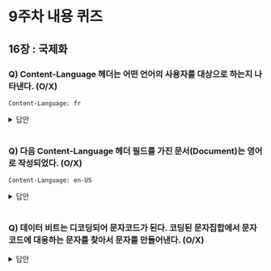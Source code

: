 # 9주차 내용 퀴즈

## 16장 : 국제화

### Q) Content-Language 헤더는 어떤 언어의 사용자를 대상으로 하는지 나타낸다. (O/X)

```
Content-Language: fr
```

<details>
<summary>답안</summary>
<div markdown="1">
A) O

- 프랑스어 사용자를 대상으로 하는 문서(콘텐츠)

</div>
</details>

<br>


### Q) 다음 Content-Language 헤더 필드를 가진 문서(Document)는 영어로 작성되었다. (O/X)
```
Content-Language: en-US
```

<details>
<summary>답안</summary>
<div markdown="1">
A) X

Content-Language 필드는 `어떤 언어의 사용자`를 대상으로 하는지 나타낸다. 문서가 작성된 언어와는 상관이 없다.
- 초급자를 위한 영어 문법 페이지는 한국어를 사용하는 사용자를 위한것이기 때문에 `Content-Language: ko`를 가져야한다.


</div>
</details>

<br>



### Q) 데이터 비트는 디코딩되어 문자코드가 된다. 코딩된 문자집합에서 문자코드에 대응하는 문자를 찾아서 문자를 만들어낸다. (O/X)

<details>
<summary>답안</summary>
<div markdown="1">

- 표준화된 MIME charset 태그를 Content-Type, Accept-Charset 헤더에 사용한다.
- MIME charset 태그를 통해 인코딩 구조를 파악하고, 이를 통해 데이터 비트를 디코딩하여 문자코드를 만든다.
- 코딩된 문자집합에서 문자코드에 대응하는 문자를 찾아서 문자를 만들어낸다.
- 코딩된 문자집합의 예로는 US-ASCII가 있다.
  - 코드값으로 0~127을 사용한다.(7비트로 표현가능)


</div>
</details>

<br>
